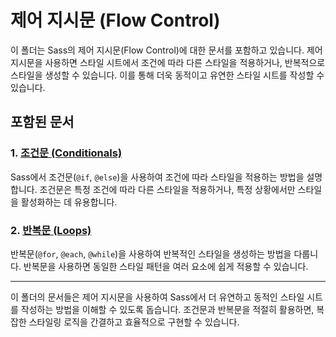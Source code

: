 # 제어 지시문 (Flow Control)

이 폴더는 Sass의 제어 지시문(Flow Control)에 대한 문서를 포함하고 있습니다. 제어 지시문을 사용하면 스타일 시트에서 조건에 따라 다른 스타일을 적용하거나, 반복적으로 스타일을 생성할 수 있습니다. 이를 통해 더욱 동적이고 유연한 스타일 시트를 작성할 수 있습니다.

## 포함된 문서

### 1. [조건문 (Conditionals)](01-conditionals.md)
Sass에서 조건문(`@if`, `@else`)을 사용하여 조건에 따라 스타일을 적용하는 방법을 설명합니다. 조건문은 특정 조건에 따라 다른 스타일을 적용하거나, 특정 상황에서만 스타일을 활성화하는 데 유용합니다.

### 2. [반복문 (Loops)](02-loops.md)
반복문(`@for`, `@each`, `@while`)을 사용하여 반복적인 스타일을 생성하는 방법을 다룹니다. 반복문을 사용하면 동일한 스타일 패턴을 여러 요소에 쉽게 적용할 수 있습니다.

---

이 폴더의 문서들은 제어 지시문을 사용하여 Sass에서 더 유연하고 동적인 스타일 시트를 작성하는 방법을 이해할 수 있도록 돕습니다. 조건문과 반복문을 적절히 활용하면, 복잡한 스타일링 로직을 간결하고 효율적으로 구현할 수 있습니다.
